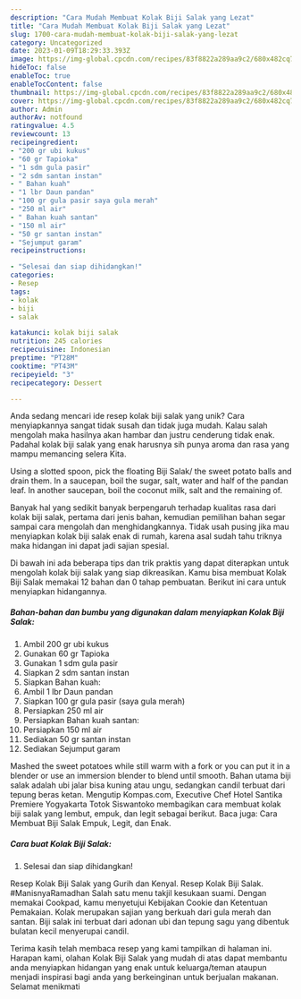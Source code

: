 ```yaml
---
description: "Cara Mudah Membuat Kolak Biji Salak yang Lezat"
title: "Cara Mudah Membuat Kolak Biji Salak yang Lezat"
slug: 1700-cara-mudah-membuat-kolak-biji-salak-yang-lezat
category: Uncategorized
date: 2023-01-09T18:29:33.393Z
image: https://img-global.cpcdn.com/recipes/83f8822a289aa9c2/680x482cq70/kolak-biji-salak-foto-resep-utama.jpg
hideToc: false
enableToc: true
enableTocContent: false
thumbnail: https://img-global.cpcdn.com/recipes/83f8822a289aa9c2/680x482cq70/kolak-biji-salak-foto-resep-utama.jpg
cover: https://img-global.cpcdn.com/recipes/83f8822a289aa9c2/680x482cq70/kolak-biji-salak-foto-resep-utama.jpg
author: Admin
authorAv: notfound
ratingvalue: 4.5
reviewcount: 13
recipeingredient:
- "200 gr ubi kukus"
- "60 gr Tapioka"
- "1 sdm gula pasir"
- "2 sdm santan instan"
- " Bahan kuah"
- "1 lbr Daun pandan"
- "100 gr gula pasir saya gula merah"
- "250 ml air"
- " Bahan kuah santan"
- "150 ml air"
- "50 gr santan instan"
- "Sejumput garam"
recipeinstructions:

- "Selesai dan siap dihidangkan!"
categories:
- Resep
tags:
- kolak
- biji
- salak

katakunci: kolak biji salak 
nutrition: 245 calories
recipecuisine: Indonesian
preptime: "PT28M"
cooktime: "PT43M"
recipeyield: "3"
recipecategory: Dessert

---
```





Anda sedang mencari ide resep kolak biji salak yang unik? Cara menyiapkannya sangat tidak susah dan tidak juga mudah. Kalau salah mengolah maka hasilnya akan hambar dan justru cenderung tidak enak. Padahal kolak biji salak yang enak harusnya sih punya aroma dan rasa yang mampu memancing selera Kita.





Using a slotted spoon, pick the floating Biji Salak/ the sweet potato balls and drain them. In a saucepan, boil the sugar, salt, water and half of the pandan leaf. In another saucepan, boil the coconut milk, salt and the remaining of.

Banyak hal yang sedikit banyak berpengaruh terhadap kualitas rasa dari kolak biji salak, pertama dari jenis bahan, kemudian pemilihan bahan segar sampai cara mengolah dan menghidangkannya. Tidak usah pusing jika mau menyiapkan kolak biji salak enak di rumah, karena asal sudah tahu triknya maka hidangan ini dapat jadi sajian spesial.






Di bawah ini ada beberapa tips dan trik praktis yang dapat diterapkan untuk mengolah kolak biji salak yang siap dikreasikan. Kamu bisa membuat Kolak Biji Salak memakai 12 bahan dan 0 tahap pembuatan. Berikut ini cara untuk menyiapkan hidangannya.

<!--inarticleads1-->

##### Bahan-bahan dan bumbu yang digunakan dalam menyiapkan Kolak Biji Salak:

1. Ambil 200 gr ubi kukus
1. Gunakan 60 gr Tapioka
1. Gunakan 1 sdm gula pasir
1. Siapkan 2 sdm santan instan
1. Siapkan  Bahan kuah:
1. Ambil 1 lbr Daun pandan
1. Siapkan 100 gr gula pasir (saya gula merah)
1. Persiapkan 250 ml air
1. Persiapkan  Bahan kuah santan:
1. Persiapkan 150 ml air
1. Sediakan 50 gr santan instan
1. Sediakan Sejumput garam


Mashed the sweet potatoes while still warm with a fork or you can put it in a blender or use an immersion blender to blend until smooth. Bahan utama biji salak adalah ubi jalar bisa kuning atau ungu, sedangkan candil terbuat dari tepung beras ketan. Mengutip Kompas.com, Executive Chef Hotel Santika Premiere Yogyakarta Totok Siswantoko membagikan cara membuat kolak biji salak yang lembut, empuk, dan legit sebagai berikut. Baca juga: Cara Membuat Biji Salak Empuk, Legit, dan Enak. 

<!--inarticleads2-->

##### Cara buat Kolak Biji Salak:


1. Selesai dan siap dihidangkan!

Resep Kolak Biji Salak yang Gurih dan Kenyal. Resep Kolak Biji Salak. #ManisnyaRamadhan Salah satu menu takjil kesukaan suami. Dengan memakai Cookpad, kamu menyetujui Kebijakan Cookie dan Ketentuan Pemakaian. Kolak merupakan sajian yang berkuah dari gula merah dan santan. Biji salak ini terbuat dari adonan ubi dan tepung sagu yang dibentuk bulatan kecil menyerupai candil. 

Terima kasih telah membaca resep yang kami tampilkan di halaman ini. Harapan kami, olahan Kolak Biji Salak yang mudah di atas dapat membantu anda menyiapkan hidangan yang enak untuk keluarga/teman ataupun menjadi inspirasi bagi anda yang berkeinginan untuk berjualan makanan. Selamat menikmati
